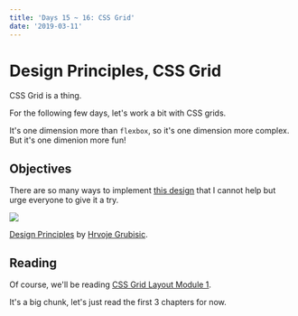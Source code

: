 ```yaml
---
title: 'Days 15 ~ 16: CSS Grid'
date: '2019-03-11'
---
```


# Design Principles, CSS Grid

CSS Grid is a thing.

For the following few days, let's work a bit with CSS grids.

It's one dimension more than `flexbox`, so it's one dimension more complex. But it's one dimenion more fun!

## Objectives

There are so many ways to implement [this design](https://dribbble.com/shots/4211796-Design-Principles) that I cannot help but urge everyone to give it a try.

![](https://cdn.dribbble.com/users/194964/screenshots/4211796/design_principles.gif)

[Design Principles](https://dribbble.com/shots/4211796-Design-Principles) by [Hrvoje Grubisic](https://dribbble.com/hrvoje-grubisic).

## Reading

Of course, we'll be reading [CSS Grid Layout Module 1](https://www.w3.org/TR/css-grid-1/).

It's a big chunk, let's just read the first 3 chapters for now.
